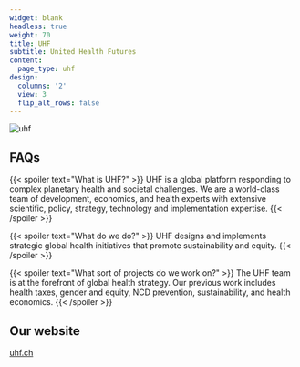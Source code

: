 ```yaml
---
widget: blank
headless: true
weight: 70
title: UHF
subtitle: United Health Futures
content:
  page_type: uhf
design:
  columns: '2'
  view: 3
  flip_alt_rows: false
---
```

![uhf](uhf.png)
## FAQs
{{< spoiler text="What is UHF?" >}}
UHF is a global platform responding to complex planetary health and societal challenges. We are a world-class team of development, economics, and health experts with extensive scientific, policy, strategy, technology and implementation expertise.
{{< /spoiler >}}

{{< spoiler text="What do we do?" >}}
UHF designs and implements strategic global health initiatives that promote sustainability and equity.
{{< /spoiler >}}

{{< spoiler text="What sort of projects do we work on?" >}}
The UHF team is at the forefront of global health strategy. Our previous work includes health taxes, gender and equity, NCD prevention, sustainability, and health economics.
{{< /spoiler >}}

## Our website
[uhf.ch](https://uhf.ch//)


